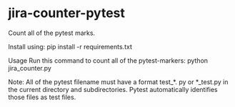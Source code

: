 # jira-counter-pytest
Count all of the pytest marks.

Install using:
pip install -r requirements.txt

Usage
Run this command to count all of the pytest-markers:
python jira_counter.py

Note:
All of the pytest filename must have a format test_*. py or *_test.py in the current directory and subdirectories. Pytest automatically identifies those files as test files.

